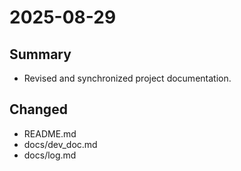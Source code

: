 # 2025-08-29

## Summary
- Revised and synchronized project documentation.

## Changed
- README.md
- docs/dev_doc.md
- docs/log.md
